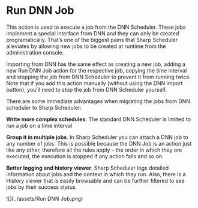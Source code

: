 # Run DNN Job

This action is used to execute a job from the DNN Scheduler. These jobs implement a special interface from DNN and they can only be created programatically. That’s one of the biggest pains that Sharp Scheduler alleviates by allowing new jobs to be created at runtime from the administration console. 

Importing from DNN has the same effect as creating a new job, adding a new Run DNN Job action for the respective job, copying the time interval and stopping the job from DNN Scheduler to prevent it from running twice. Note that if you add this action manually (without using the DNN import button), you’ll need to stop the job from DNN Scheduler yourself.

There are some immediate advantages when migrating the jobs from DNN scheduler to Sharp Scheduler:

**Write more complex schedules**. The standard DNN Scheduler is limited to run a job on a time interval

**Group it in multiple jobs**. In Sharp Scheduler you can attach a DNN job to any number of jobs. This is possible because the DNN Job is an action just like any other, therefore all the rules apply – the order in which they are executed, the execution is stopped if any action fails and so on.

**Better logging and history viewer**. Sharp Scheduler logs detailed information about jobs and the context in which they run. Also, there is a History viewer that is easily browsable and can be further filtered to see jobs by their success status.

![](../assets/Run DNN Job.png)